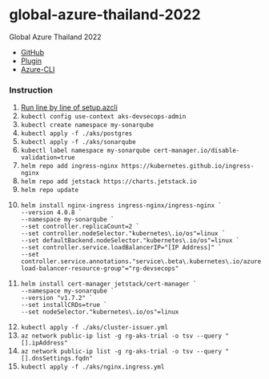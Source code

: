 # global-azure-thailand-2022

Global Azure Thailand 2022

- [GitHub](https://github.com/)
- [Plugin](https://github.com/mc1arke/sonarqube-community-branch-plugin)
- [Azure-CLI](https://docs.microsoft.com/en-us/cli/azure/install-azure-cli)

### Instruction

1. [Run line by line of setup.azcli](setup.azcli)
2. ```kubectl config use-context aks-devsecops-admin```
3. ```kubectl create namespace my-sonarqube```
4. ```kubectl apply -f ./aks/postgres```
5. ```kubectl apply -f ./aks/sonarqube```
6. ```kubectl label namespace my-sonarqube cert-manager.io/disable-validation=true```
7. ```helm repo add ingress-nginx https://kubernetes.github.io/ingress-nginx```
8. ```helm repo add jetstack https://charts.jetstack.io```
9. ```helm repo update```
10. ``` 
    helm install nginx-ingress ingress-nginx/ingress-nginx `  
    --version 4.0.8 `
    --namespace my-sonarqube `
    --set controller.replicaCount=2 `
    --set controller.nodeSelector."kubernetes\.io/os"=linux `
    --set defaultBackend.nodeSelector."kubernetes\.io/os"=linux `
    --set controller.service.loadBalancerIP="[IP Address]" `
    --set controller.service.annotations."service\.beta\.kubernetes\.io/azure-load-balancer-resource-group"="rg-devsecops"
    ```
11. ```
    helm install cert-manager jetstack/cert-manager `
    --namespace my-sonarqube `
    --version "v1.7.2" `
    --set installCRDs=true `
    --set nodeSelector."kubernetes\.io/os"=linux
    ```
12. ```kubectl apply -f ./aks/cluster-issuer.yml```
13. ```az network public-ip list -g rg-aks-trial -o tsv --query "[].ipAddress"```
14. ```az network public-ip list -g rg-aks-trial -o tsv --query "[].dnsSettings.fqdn"```
15. ```kubectl apply -f ./aks/nginx.ingress.yml```
